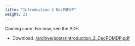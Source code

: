 ```yaml
---
title: "Introduction 2 DecPOMDP"
weight: 21
---
```


Coming soon. For now, see the PDF:

- Download: [/archive/posts/Introduction_2_DecPOMDP.pdf](/archive/posts/Introduction_2_DecPOMDP.pdf)

